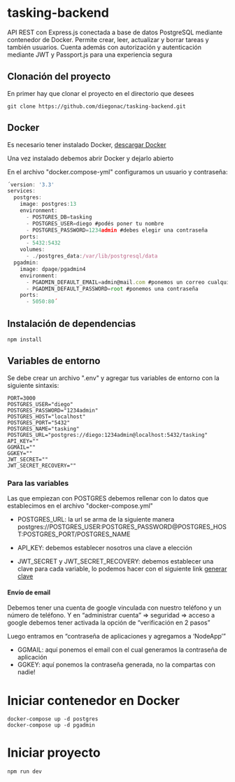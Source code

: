 # tasking-backend
API REST con Express.js conectada a base de datos PostgreSQL mediante contenedor de Docker. Permite crear, leer, actualizar y borrar tareas y también usuarios. Cuenta además con autorización y autenticación mediante JWT y Passport.js para una experiencia segura

## Clonación del proyecto
En primer hay que clonar el proyecto en el directorio que desees

```git clone https://github.com/diegonac/tasking-backend.git```

## Docker
Es necesario tener instalado Docker, [descargar Docker](https://www.docker.com/products/docker-desktop/)

Una vez instalado debemos abrir Docker y dejarlo abierto

En el archivo "docker.compose-yml" configuramos un usuario y contraseña:
```javascript
´version: '3.3'
services:
  postgres:
    image: postgres:13
    environment:
      - POSTGRES_DB=tasking
      - POSTGRES_USER=diego #podés poner tu nombre
      - POSTGRES_PASSWORD=1234admin #debes elegir una contraseña
    ports:
      - 5432:5432
    volumes:
      - ./postgres_data:/var/lib/postgresql/data
  pgadmin:
    image: dpage/pgadmin4
    environment:
      - PGADMIN_DEFAULT_EMAIL=admin@mail.com #ponemos un correo cualquiera
      - PGADMIN_DEFAULT_PASSWORD=root #ponemos una contraseña
    ports:
      - 5050:80´
```
## Instalación de dependencias
``` npm install ```

## Variables de entorno
Se debe crear un archivo ".env" y agregar tus variables de entorno con la siguiente sintaxis:
```
PORT=3000
POSTGRES_USER="diego" 
POSTGRES_PASSWORD="1234admin"
POSTGRES_HOST="localhost"
POSTGRES_PORT="5432"
POSTGRES_NAME="tasking"
POSTGRES_URL="postgres://diego:1234admin@localhost:5432/tasking"
API_KEY=""
GGMAIL=""
GGKEY=""
JWT_SECRET=""
JWT_SECRET_RECOVERY=""
```

### Para las variables

Las que empiezan con POSTGRES debemos rellenar con lo datos que establecimos en el archivo "docker-compose.yml"

- POSTGRES_URL: la url se arma de la siguiente manera postgres://POSTGRES_USER:POSTGRES_PASSWORD@POSTGRES_HOST:POSTGRES_PORT/POSTGRES_NAME

- API_KEY: debemos establecer nosotros una clave a elección

- JWT_SECRET y JWT_SECRET_RECOVERY: debemos establecer una clave para cada variable, lo podemos hacer con el siguiente link [generar clave](https://keygen.io/#fakeLink/)

#### Envío de email

Debemos tener una cuenta de google vinculada con nuestro teléfono y un número de teléfono. Y en “administrar cuenta” ⇒ seguridad ⇒ acceso a google debemos tener activada la opción de “verificación en 2 pasos”

Luego entramos en “contraseña de aplicaciones y agregamos a ‘NodeApp’”
- GGMAIL: aquí ponemos el email con el cual generamos la contraseña de aplicación
- GGKEY: aquí ponemos la contraseña generada, no la compartas con nadie!

# Iniciar contenedor en Docker
```
docker-compose up -d postgres
docker-compose up -d pgadmin
```
# Iniciar proyecto
```npm run dev```

